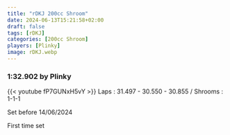 ```yaml
---
title: "rDKJ 200cc Shroom"
date: 2024-06-13T15:21:58+02:00
draft: false
tags: [rDKJ]
categories: [200cc Shroom]
players: [Plinky]
image: rDKJ.webp
---
```

### 1:32.902 by Plinky

{{< youtube fP7GUNxH5vY >}}
Laps : 31.497 - 30.550 - 30.855 /
Shrooms : 1-1-1

Set before 14/06/2024

First time set